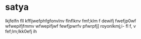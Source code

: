 # satya
lkjfelfn
fll
kffljwefphfgfonvlnv
flnflknv
fmf;klm
f
dewifj
fwefjp0wf
wfwepifjfmmv
wfwepifjwf
fewfjpwrfv
pfwrpfj]
royonlkmj;i-
fl f, v
fef;lm;lkk0efj
ih
